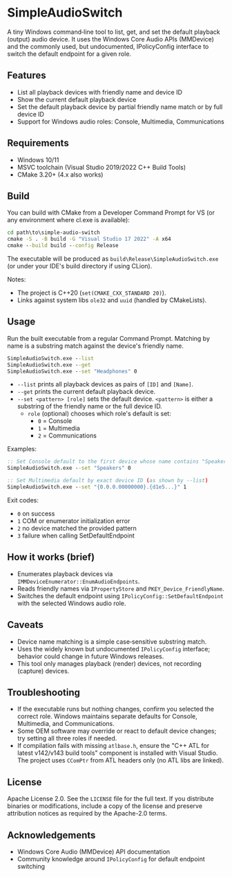 ﻿# SimpleAudioSwitch

A tiny Windows command‑line tool to list, get, and set the default playback (output) audio device. It uses the Windows Core Audio APIs (MMDevice) and the commonly used, but undocumented, IPolicyConfig interface to switch the default endpoint for a given role.

## Features
- List all playback devices with friendly name and device ID
- Show the current default playback device
- Set the default playback device by partial friendly name match or by full device ID
- Support for Windows audio roles: Console, Multimedia, Communications

## Requirements
- Windows 10/11
- MSVC toolchain (Visual Studio 2019/2022 C++ Build Tools)
- CMake 3.20+ (4.x also works)

## Build
You can build with CMake from a Developer Command Prompt for VS (or any environment where cl.exe is available):

```cmd
cd path\to\simple-audio-switch
cmake -S . -B build -G "Visual Studio 17 2022" -A x64
cmake --build build --config Release
```

The executable will be produced as `build\Release\SimpleAudioSwitch.exe` (or under your IDE's build directory if using CLion).

Notes:
- The project is C++20 (`set(CMAKE_CXX_STANDARD 20)`).
- Links against system libs `ole32` and `uuid` (handled by CMakeLists).

## Usage
Run the built executable from a regular Command Prompt. Matching by name is a substring match against the device's friendly name.

```cmd
SimpleAudioSwitch.exe --list
SimpleAudioSwitch.exe --get
SimpleAudioSwitch.exe --set "Headphones" 0
```

- `--list` prints all playback devices as pairs of `[ID]` and `[Name]`.
- `--get` prints the current default playback device.
- `--set <pattern> [role]` sets the default device. `<pattern>` is either a substring of the friendly name or the full device ID.
  - `role` (optional) chooses which role's default is set:
    - `0` = Console
    - `1` = Multimedia
    - `2` = Communications

Examples:

```cmd
:: Set Console default to the first device whose name contains "Speakers"
SimpleAudioSwitch.exe --set "Speakers" 0

:: Set Multimedia default by exact device ID (as shown by --list)
SimpleAudioSwitch.exe --set "{0.0.0.00000000}.{d1e5...}" 1
```

Exit codes:
- `0` on success
- `1` COM or enumerator initialization error
- `2` no device matched the provided pattern
- `3` failure when calling SetDefaultEndpoint

## How it works (brief)
- Enumerates playback devices via `IMMDeviceEnumerator::EnumAudioEndpoints`.
- Reads friendly names via `IPropertyStore` and `PKEY_Device_FriendlyName`.
- Switches the default endpoint using `IPolicyConfig::SetDefaultEndpoint` with the selected Windows audio role.

## Caveats
- Device name matching is a simple case‑sensitive substring match.
- Uses the widely known but undocumented `IPolicyConfig` interface; behavior could change in future Windows releases.
- This tool only manages playback (render) devices, not recording (capture) devices.

## Troubleshooting
- If the executable runs but nothing changes, confirm you selected the correct role. Windows maintains separate defaults for Console, Multimedia, and Communications.
- Some OEM software may override or react to default device changes; try setting all three roles if needed.
- If compilation fails with missing `atlbase.h`, ensure the "C++ ATL for latest v142/v143 build tools" component is installed with Visual Studio. The project uses `CComPtr` from ATL headers only (no ATL libs are linked).

## License
Apache License 2.0. See the `LICENSE` file for the full text. If you distribute binaries or modifications, include a copy of the license and preserve attribution notices as required by the Apache-2.0 terms.

## Acknowledgements
- Windows Core Audio (MMDevice) API documentation
- Community knowledge around `IPolicyConfig` for default endpoint switching
